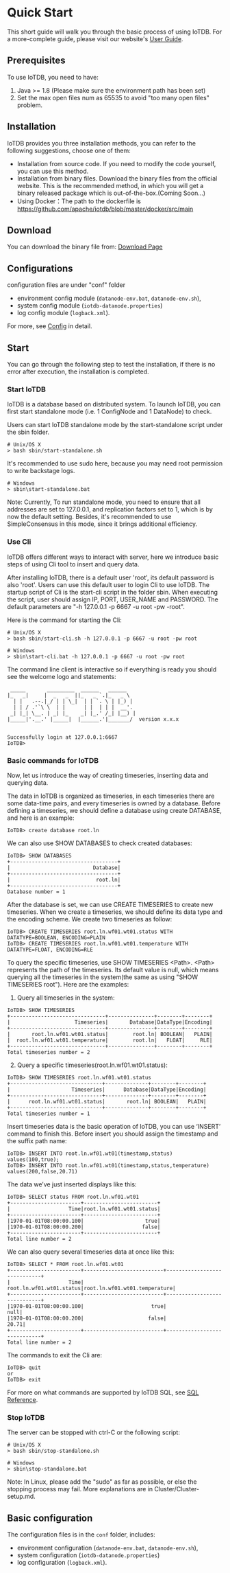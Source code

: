 <!--

    Licensed to the Apache Software Foundation (ASF) under one
    or more contributor license agreements.  See the NOTICE file
    distributed with this work for additional information
    regarding copyright ownership.  The ASF licenses this file
    to you under the Apache License, Version 2.0 (the
    "License"); you may not use this file except in compliance
    with the License.  You may obtain a copy of the License at
    
        http://www.apache.org/licenses/LICENSE-2.0
    
    Unless required by applicable law or agreed to in writing,
    software distributed under the License is distributed on an
    "AS IS" BASIS, WITHOUT WARRANTIES OR CONDITIONS OF ANY
    KIND, either express or implied.  See the License for the
    specific language governing permissions and limitations
    under the License.

-->

# Quick Start

This short guide will walk you through the basic process of using IoTDB. For a more-complete guide, please visit our website's [User Guide](../IoTDB-Introduction/What-is-IoTDB.md).

## Prerequisites

To use IoTDB, you need to have:

1. Java >= 1.8 (Please make sure the environment path has been set)
2. Set the max open files num as 65535 to avoid "too many open files" problem.

## Installation

IoTDB provides you three installation methods, you can refer to the following suggestions, choose one of them:

* Installation from source code. If you need to modify the code yourself, you can use this method.
* Installation from binary files. Download the binary files from the official website. This is the recommended method, in which you will get a binary released package which is out-of-the-box.(Coming Soon...)
* Using Docker：The path to the dockerfile is https://github.com/apache/iotdb/blob/master/docker/src/main


## Download

You can download the binary file from:
[Download Page](https://iotdb.apache.org/Download/)

## Configurations

configuration files are under "conf" folder

  * environment config module (`datanode-env.bat`, `datanode-env.sh`), 
  * system config module (`iotdb-datanode.properties`)
  * log config module (`logback.xml`). 

For more, see [Config](../Reference/DataNode-Config-Manual.md) in detail.

## Start

You can go through the following step to test the installation, if there is no error after execution, the installation is completed. 

### Start IoTDB
IoTDB is a database based on distributed system. To launch IoTDB, you can first start standalone mode (i.e. 1 ConfigNode and 1 DataNode) to check.

Users can start IoTDB standalone mode by the start-standalone script under the sbin folder.

```
# Unix/OS X
> bash sbin/start-standalone.sh
```
It's recommended to use sudo here, because you may need root permission to write backstage logs.

```
# Windows
> sbin\start-standalone.bat
```

Note: Currently, To run standalone mode, you need to ensure that all addresses are set to 127.0.0.1, and replication factors set to 1, which is by now the default setting.
Besides, it's recommended to use SimpleConsensus in this mode, since it brings additional efficiency.
### Use Cli

IoTDB offers different ways to interact with server, here we introduce basic steps of using Cli tool to insert and query data.

After installing IoTDB, there is a default user 'root', its default password is also 'root'. Users can use this
default user to login Cli to use IoTDB. The startup script of Cli is the start-cli script in the folder sbin. When executing the script, user should assign
IP, PORT, USER_NAME and PASSWORD. The default parameters are "-h 127.0.0.1 -p 6667 -u root -pw -root".

Here is the command for starting the Cli:

```
# Unix/OS X
> bash sbin/start-cli.sh -h 127.0.0.1 -p 6667 -u root -pw root

# Windows
> sbin\start-cli.bat -h 127.0.0.1 -p 6667 -u root -pw root
```

The command line client is interactive so if everything is ready you should see the welcome logo and statements:

```
 _____       _________  ______   ______
|_   _|     |  _   _  ||_   _ `.|_   _ \
  | |   .--.|_/ | | \_|  | | `. \ | |_) |
  | | / .'`\ \  | |      | |  | | |  __'.
 _| |_| \__. | _| |_    _| |_.' /_| |__) |
|_____|'.__.' |_____|  |______.'|_______/  version x.x.x


Successfully login at 127.0.0.1:6667
IoTDB>
```

### Basic commands for IoTDB

Now, let us introduce the way of creating timeseries, inserting data and querying data. 

The data in IoTDB is organized as timeseries, in each timeseries there are some data-time pairs, and every timeseries is owned by a database. Before defining a timeseries, we should define a database using create DATABASE, and here is an example: 

``` 
IoTDB> create database root.ln
```

We can also use SHOW DATABASES to check created databases:

```
IoTDB> SHOW DATABASES
+-----------------------------------+
|                           Database|
+-----------------------------------+
|                            root.ln|
+-----------------------------------+
Database number = 1
```

After the database is set, we can use CREATE TIMESERIES to create new timeseries. When we create a timeseries, we should define its data type and the encoding scheme. We create two timeseries as follow:

```
IoTDB> CREATE TIMESERIES root.ln.wf01.wt01.status WITH DATATYPE=BOOLEAN, ENCODING=PLAIN
IoTDB> CREATE TIMESERIES root.ln.wf01.wt01.temperature WITH DATATYPE=FLOAT, ENCODING=RLE
```

To query the specific timeseries, use SHOW TIMESERIES \<Path\>. \<Path\> represents the path of the timeseries. Its default value is null, which means querying all the timeseries in the system(the same as using "SHOW TIMESERIES root"). Here are the examples:

1. Query all timeseries in the system:

```
IoTDB> SHOW TIMESERIES
+-------------------------------+---------------+--------+--------+
|                     Timeseries|       Database|DataType|Encoding|
+-------------------------------+---------------+--------+--------+
|       root.ln.wf01.wt01.status|        root.ln| BOOLEAN|   PLAIN|
|  root.ln.wf01.wt01.temperature|        root.ln|   FLOAT|     RLE|
+-------------------------------+---------------+--------+--------+
Total timeseries number = 2
```

2. Query a specific timeseries(root.ln.wf01.wt01.status):

```
IoTDB> SHOW TIMESERIES root.ln.wf01.wt01.status
+------------------------------+--------------+--------+--------+
|                    Timeseries|      Database|DataType|Encoding|
+------------------------------+--------------+--------+--------+
|      root.ln.wf01.wt01.status|       root.ln| BOOLEAN|   PLAIN|
+------------------------------+--------------+--------+--------+
Total timeseries number = 1
```

Insert timeseries data is the basic operation of IoTDB, you can use ‘INSERT’ command to finish this. Before insert you should assign the timestamp and the suffix path name:

```
IoTDB> INSERT INTO root.ln.wf01.wt01(timestamp,status) values(100,true);
IoTDB> INSERT INTO root.ln.wf01.wt01(timestamp,status,temperature) values(200,false,20.71)
```

The data we’ve just inserted displays like this:

```
IoTDB> SELECT status FROM root.ln.wf01.wt01
+-----------------------+------------------------+
|                   Time|root.ln.wf01.wt01.status|
+-----------------------+------------------------+
|1970-01-01T08:00:00.100|                    true|
|1970-01-01T08:00:00.200|                   false|
+-----------------------+------------------------+
Total line number = 2
```

We can also query several timeseries data at once like this:

```
IoTDB> SELECT * FROM root.ln.wf01.wt01
+-----------------------+--------------------------+-----------------------------+
|                   Time|  root.ln.wf01.wt01.status|root.ln.wf01.wt01.temperature|
+-----------------------+--------------------------+-----------------------------+
|1970-01-01T08:00:00.100|                      true|                         null|
|1970-01-01T08:00:00.200|                     false|                        20.71|
+-----------------------+--------------------------+-----------------------------+
Total line number = 2
```

The commands to exit the Cli are:  

```
IoTDB> quit
or
IoTDB> exit
```

For more on what commands are supported by IoTDB SQL, see [SQL Reference](../Reference/SQL-Reference.md).

### Stop IoTDB

The server can be stopped with ctrl-C or the following script:

```
# Unix/OS X
> bash sbin/stop-standalone.sh

# Windows
> sbin\stop-standalone.bat
```
Note: In Linux, please add the "sudo" as far as possible, or else the stopping process may fail.
More explanations are in Cluster/Cluster-setup.md.

## Basic configuration

The configuration files is in the `conf` folder, includes:

* environment configuration (`datanode-env.bat`, `datanode-env.sh`),
* system configuration (`iotdb-datanode.properties`)
* log configuration (`logback.xml`).
